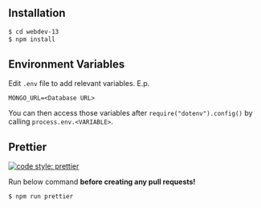 ## Installation

```bash
$ cd webdev-13
$ npm install
```

## Environment Variables

Edit `.env` file to add relevant variables.
E.p.

```
MONGO_URL=<Database URL>
```

You can then access those variables after `require("dotenv").config()` by calling `process.env.<VARIABLE>`.

## Prettier

[![code style: prettier](https://img.shields.io/badge/code_style-prettier-ff69b4.svg?style=flat-square)](https://github.com/prettier/prettier)

Run below command **before creating any pull requests!**

```bash
$ npm run prettier
```
